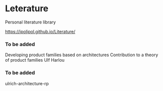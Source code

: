 # Leterature
Personal literature library

 https://ipolipol.github.io/Literature/

### To be added
Developing product families
based on architectures
Contribution to a theory of product families
Ulf Harlou

### To be added
ulrich-architecture-rp
